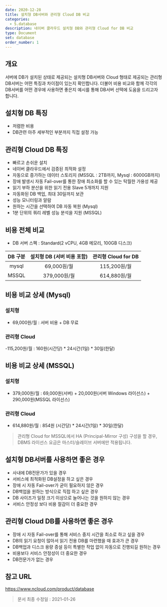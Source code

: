 ```yaml
---
date: 2020-12-28
title: 설치형 DB서버와 관리형 Cloud DB 비교
categories:
  - 5.database
description: 네이버 클라우드 설치형 DB와 관리형 Cloud for DB 비교
type: Document
set: database
order_number: 1
---
```

## 개요
서버에 DB가 설치된 상태로 제공되는 설치형 DB서버와 Cloud 형태로 제공되는 관리형 DB서버는 어떤 특징과 차이점이 있는지 확인합니다.
더불어 비용 비교와 함께 각각의 DB서버를 어떤 경우에 사용하면 좋은지 예시를 통해 DB서버 선택에 도움을 드리고자 합니다.


## 설치형 DB  특징
- 저렴한 비용
- DB관련 아주 세부적인 부분까지 직접 설정 가능

## 관리형 Cloud DB 특징
- 빠르고 손쉬운 설치
- 네이버 클라우드에서 검증된 최적화 설정
- 자동으로 증가하는 데이터 스토리지 (MSSQL : 2TB까지, Mysql : 6000GB까지)
- 장애 발생시 자동 Fail-over를 통한 장애 최소화를 할 수 있는 탁월한 가용성 제공
- 읽기 부하 분산을 위한 읽기 전용 Slave 5개까지 지원
- 자동화된 DB 백업, 최대 30일까지 보관
- 성능 모니터링과 알람
- 원하는 시간을 선택하여 DB 자동 복원 (Mysql)
- 1분 단위의 쿼리 레벨 성능 분석을 지원 (MSSQL)

## 비용 전체 비교
- DB 서버 스펙 : Standard(2 vCPU, 4GB 메모리, 100GB 디스크)

| DB 구분 | 설치형 DB (서버 비용 포함) | 관리형 Cloud for DB  |
| :----: | :----: | :----: |
| mysql | 69,000원/월 | 115,200원/월 |
| MSSQL | 379,000원/월 | 614,880원/월 |


## 비용 비교 상세 (Mysql)

### 설치형
- 69,000원/월 : 서버 비용 + DB 무료

### 관리형 Cloud
-115,200원/월 : 160원(시간당) * 24시간(1일) * 30일(한달) 


## 비용 비교 상세 (MSSQL)

### 설치형
- 379,000원/월 : 69,000원(서버) + 20,000원(서버 Windows 라이선스) + 290,000원(MSSQL 라이선스)


### 관리형 Cloud
- 614,880원/월 : 854원 (시간당) * 24시간(1일) * 30일(한달)

> 관리형 Cloud for MSSQL에서 HA (Principal-Mirror 구성) 구성을 할 경우, DBMS 라이선스 요금은 마스터/슬레이브 서버에만 적용됩니다.


## 설치형 DB서버를 사용하면 좋은 경우
- 사내에 DB전문가가 있을 경우
- 서비스에 최적화된 DB설정을 하고 싶은 경우
- 장애 시 자동 Fail-over가 굳이 필요하지 않은 경우
- DB백업을 원하는 방식으로 직접 하고 싶은 경우
- DB 사이즈가 일정 크기 이상으로 늘어나는 것을 원하지 않는 경우
- 서비스 안정성 보다 비용 절감이 더 중요한 경우


## 관리형 Cloud DB를 사용하면 좋은 경우
- 장애 시 자동 Fail-over를 통해 서비스 중지 시간을 최소로 하고 싶을 경우
- DB의 읽기 요청이 많아서 읽기 전용 DB를 마련했을 때 효과가 큰 경우
- DB백업과 디스크 용량 증설 등이 특별한 작업 없이 자동으로 진행되길 원하는 경우
- 비용보다 서비스 안정성이 더 중요한 경우
- DB전문가가 없는 경우



## 참고 URL
<a href="https://www.ncloud.com/product/database" target="_blank">https://www.ncloud.com/product/database</a>


> 문서 최종 수정일 : 2021-01-26